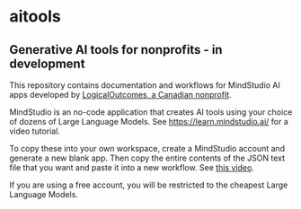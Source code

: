 # aitools

## Generative AI tools for nonprofits - in development

This repository contains documentation and workflows for MindStudio AI apps developed by [LogicalOutcomes, a Canadian nonprofit](https://www.logicaloutcomes.net/resources/). 

MindStudio is an no-code application that creates AI tools using your choice of dozens of Large Language Models. See https://learn.mindstudio.ai/ for a video tutorial. 

To copy these into your own workspace, create a MindStudio account and generate a new blank app. Then copy the entire contents of the JSON text file that you want and paste it into a new workflow. See [this video](https://www.loom.com/share/c23d37eaf9624cf6b0dd4b8c1a33220a). 

If you are using a free account, you will be restricted to the cheapest Large Language Models. 

